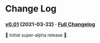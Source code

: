 # Change Log

### [v0.01](https://github.com/realityforge/webtack/tree/v0.01) (2021-03-22) · [Full Changelog](https://github.com/realityforge/webtack/compare/ade60402464b32cb22500eddfc4c05914b77e30f...v0.01)

 🎉	Initial super-alpha release 🎉.
